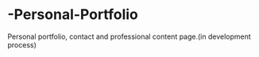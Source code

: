 # -Personal-Portfolio
Personal portfolio, contact and professional content page.(in development process)
